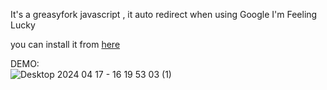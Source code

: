 It's a greasyfork javascript , it auto redirect when using Google I'm Feeling Lucky

you can install it from [here](https://greasyfork.org/zh-TW/scripts/492564)

DEMO:  
![Desktop 2024 04 17 - 16 19 53 03 (1)](https://github.com/jmsch23280866/Feeling-Lucky-Redirect/assets/58344071/d100dfb4-88d0-47f0-8c81-6f2685f01f4e)
